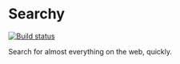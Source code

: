 Searchy
=======
[![Build status](https://ci.appveyor.com/api/projects/status/quwpq5obqa7731i7)](https://ci.appveyor.com/project/deavmi/searchy)

Search for almost everything on the web, quickly.
